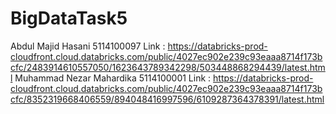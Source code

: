 # BigDataTask5
Abdul Majid Hasani  5114100097  Link  : https://databricks-prod-cloudfront.cloud.databricks.com/public/4027ec902e239c93eaaa8714f173bcfc/2483914610557050/1623643789342298/503448868294439/latest.html
Muhammad Nezar Mahardika 5114100001 Link : https://databricks-prod-cloudfront.cloud.databricks.com/public/4027ec902e239c93eaaa8714f173bcfc/8352319668406559/894048416997596/6109287364378391/latest.html
